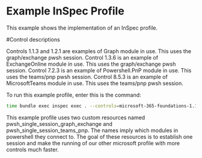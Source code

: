 # Example InSpec Profile

This example shows the implementation of an InSpec profile.

#Control descriptions

Controls 1.1.3 and 1.2.1 are examples of Graph module in use. This uses the graph/exchange pwsh session.
Control 1.3.6 is an example of ExchangeOnline module in use. This uses the graph/exchange pwsh session. 
Control 7.2.3 is an example of Powershell.PnP module in use. This uses the teams/pnp pwsh session. 
Control 8.5.3 is an example of MicrosoftTeams module in use. This uses the teams/pnp pwsh session. 

To run this example profile, enter this is the command:

```sh
time bundle exec inspec exec . --controls=microsoft-365-foundations-1.1.3 microsoft-365-foundations-1.2.1 microsoft-365-foundations-1.3.6 microsoft-365-foundations-7.2.3 microsoft-365-foundations-8.5.3 --input client_id=$CLIENT_ID tenant_id=$TENANT_ID client_secret=$CLIENT_SECRET certificate_path=$CERTIFICATE_PATH certificate_password=$CERTIFICATE_PASSWORD organization=$ORGANIZATION --input-file=inputs.yml
```

This example profile uses two custom resources named pwsh_single_session_graph_exchange and pwsh_single_session_teams_pnp. The names imply which modules in powershell they connect to. The goal of these resources is to establish one session and make the running of our other microsoft profile with more controls much faster. 
